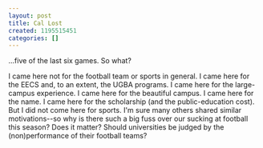```yaml
---
layout: post
title: Cal Lost
created: 1195515451
categories: []
---
```

...five of the last six games. So what?

I came here not for the football team or sports in general. I came here for the EECS and, to an extent, the UGBA programs. I came here for the large-campus experience. I came here for the beautiful campus. I came here for the name. I came here for the scholarship (and the public-education cost). But I did not come here for sports. I'm sure many others shared similar motivations--so why is there such a big fuss over our sucking at football this season? Does it matter? Should universities be judged by the (non)performance of their football teams?
